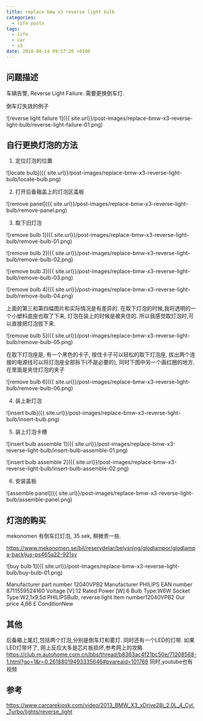 ```yaml
---
title: replace bmw x3 reverse light bulb
categories:
  - life posts
tags:
  - life
  - car
  - x3
date: 2018-08-14 09:57:26 +0100
---
```


## 问题描述

车辆告警, Reverse Light Failure. 需要更换倒车灯.

倒车灯失效的例子

![reverse light failure 1]({{ site.url}}/post-images/replace-bmw-x3-reverse-light-bulb/reverse-light-failure-01.png)

## 自行更换灯泡的方法

1. 定位灯泡的位置

![locate bulb]({{ site.url}}/post-images/replace-bmw-x3-reverse-light-bulb/locate-bulb.png)

2. 打开后备箱盖上的灯泡区盖板

![remove panel]({{ site.url}}/post-images/replace-bmw-x3-reverse-light-bulb/remove-panel.png)

3. 取下旧灯泡

![remove bulb 1]({{ site.url}}/post-images/replace-bmw-x3-reverse-light-bulb/remove-bulb-01.png)

![remove bulb 2]({{ site.url}}/post-images/replace-bmw-x3-reverse-light-bulb/remove-bulb-02.png)

![remove bulb 3]({{ site.url}}/post-images/replace-bmw-x3-reverse-light-bulb/remove-bulb-03.png)

![remove bulb 4]({{ site.url}}/post-images/replace-bmw-x3-reverse-light-bulb/remove-bulb-04.png)

上面的第三和第四幅图片和实际情况是有差异的. 在取下灯泡的时候,我将透明的一个小塑料底座也取了下来, 灯泡在装上的时候是被夹住的. 所以我感觉取灯泡时,可以直接把灯泡拔下来. 

![remove bulb 5]({{ site.url}}/post-images/replace-bmw-x3-reverse-light-bulb/remove-bulb-05.png)

在取下灯泡座是, 有一个黑色的卡子, 按住卡子可以轻松的取下灯泡座, 拔出两个连接的电源线可以将灯泡座全部拆下(不是必要的), 同时下图中另一个画红圈的地方, 在里面是夹住灯泡的夹子

![remove bulb 6]({{ site.url}}/post-images/replace-bmw-x3-reverse-light-bulb/remove-bulb-06.png)


4. 装上新灯泡

![insert bulb]({{ site.url}}/post-images/replace-bmw-x3-reverse-light-bulb/insert-bulb.png)

5. 装上灯泡卡槽

![insert bulb assemble 1]({{ site.url}}/post-images/replace-bmw-x3-reverse-light-bulb/insert-bulb-assemble-01.png)

![insert bulb assemble 2]({{ site.url}}/post-images/replace-bmw-x3-reverse-light-bulb/insert-bulb-assemble-02.png)

6. 安装盖板

![assemble panel]({{ site.url}}/post-images/replace-bmw-x3-reverse-light-bulb/assemble-panel.png)

## 灯泡的购买

mekonomen 有倒车灯灯泡, 35 sek, 稍微贵一些.

https://www.mekonomen.se/bil/reservdelar/belysning/glodlampor/glodlampa-backljus-ps465a22-921sv

![buy bulb 1]({{ site.url}}/post-images/replace-bmw-x3-reverse-light-bulb/buy-bulb-01.png)

Manufacturer part number 12040VPB2
Manufacturer PHILIPS
EAN number 8711559524160
Voltage [V]:12
Rated Power [W]:6
Bulb Type:W6W
Socket Type:W2,1x9,5d
PHILIPSBulb, reverse light
Item number12040VPB2
Our price 4,66 £
ConditionNew

## 其他

后备箱上尾灯,包括两个灯泡,分别是倒车灯和雾灯. 同时还有一个LED的灯带.
如果LED灯带坏了, 网上反应大多是芯片板损坏,参考网上的攻略  https://club.m.autohome.com.cn/bbs/thread/b8363ac4f21bc50e/71208568-1.html?go=1&r=0.26188019493335646#pvareaid=101769 同时,youtube也有视频

## 参考

https://www.carcarekiosk.com/video/2013_BMW_X3_xDrive28i_2.0L_4_Cyl._Turbo/lights/reverse_light
